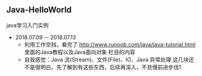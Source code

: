 ## Java-HelloWorld
java学习入门实例

- 2018.07.09 -- 2018.07.13
    - 利用工作空挡，看完了 http://www.runoob.com/java/java-tutorial.html 里面的Java教程以及Java面向对象 栏目的内容
    - 自我感觉：Java 流(Stream)、文件(File)、IO、Java 异常处理 这几块还不是很明白。先了解到有这些东西，后续再深入，不怠慢前进步伐1

